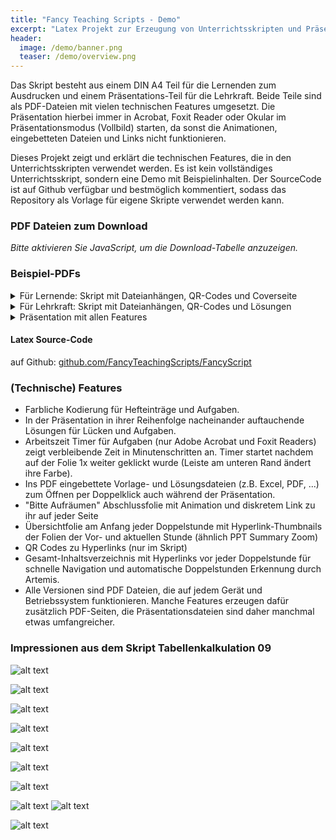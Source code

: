 ```yaml
---
title: "Fancy Teaching Scripts - Demo"
excerpt: "Latex Projekt zur Erzeugung von Unterrichtsskripten und Präsentationen aus dem gleichen Sourcecode mit vielen technischen Features."
header:
  image: /demo/banner.png
  teaser: /demo/overview.png
---
```


Das Skript besteht aus einem DIN A4 Teil für die Lernenden zum Ausdrucken und einem Präsentations-Teil für die Lehrkraft. Beide Teile sind als PDF-Dateien mit vielen technischen Features umgesetzt. Die Präsentation hierbei immer in Acrobat, Foxit Reader oder Okular im Präsentationsmodus (Vollbild) starten, da sonst die Animationen, eingebetteten Dateien und Links nicht funktionieren.

Dieses Projekt zeigt und erklärt die technischen Features, die in den Unterrichtsskripten verwendet werden. Es ist kein vollständiges Unterrichtsskript, sondern eine Demo mit Beispielinhalten. Der SourceCode ist auf Github verfügbar und bestmöglich kommentiert, sodass das Repository als Vorlage für eigene Skripte verwendet werden kann.


### PDF Dateien zum Download

<script>
const baseUrl = '/demo/';
const variants = [''];
const variantNames = ['Standard-Theme'];
const files = [
  { label: 'Skript Lernende (alle Features, Coverseite)', name: 'print_students-cover' },
  { label: 'Skript Lernende (alle Features)', name: 'print_students' },
  { label: 'Skript Lernende (minimal)', name: 'print_students-minimal' },
  { label: 'Skript Lehrkraft (Lösung, alle Features, Coverseite)', name: 'print_solution-cover' },
  { label: 'Skript Lehrkraft (Lösung, alle Features)', name: 'print_solution' },
  { label: 'Skript Lehrkraft (Lösung, minimal)', name: 'print_solution-minimal' },
  { label: 'Präsentation (alle Features)', name: 'presentation_full' },
  { label: 'Präsentation (o. Doppelstd.)', name: 'presentation_nosession' },
  { label: 'Präsentation (o. Timer)', name: 'presentation_notimer' },
  { label: 'Präsentation (o. Aufräumen)', name: 'presentation_noaufraeumen' },
  { label: 'Präsentation (minimal)', name: 'presentation_minimal' },
  { label: 'Präsentation (min. + Doppelstd.)', name: 'presentation_minimal-session' },
  { label: 'Präsentation (min. + Anhänge)', name: 'presentation_minimal-attachments' }
];

document.write('<table>');
document.write('<thead><tr><th></th>');
variantNames.forEach(name => document.write('<th>' + name + '</th>'));
document.write('</tr></thead><tbody>');

files.forEach(file => {
  document.write('<tr><td><strong>' + file.label + '</strong></td>');
  variants.forEach((variant, idx) => {
    const url = baseUrl + file.name + variant + '.pdf';
    const linkText = idx === 0 ? file.name + '.pdf' : variantNames[idx];
    document.write('<td><a href="' + url + '">' + linkText + '</a></td>');
  });
  document.write('</tr>');
});

document.write('</tbody></table>');
</script>

<noscript>
<em>Bitte aktivieren Sie JavaScript, um die Download-Tabelle anzuzeigen.</em>
</noscript>


### Beispiel-PDFs

<details>
<summary>Für Lernende: Skript mit Dateianhängen, QR-Codes und Coverseite</summary>
<iframe src="/demo/print_students.pdf" width="100%" height="500px">
  This browser does not support PDFs. Please download the PDF to view it: 
  <a href="/demo/print_students-cover.pdf">Download PDF</a>.
</iframe>
</details>

<details>
<summary>Für Lehrkraft: Skript mit Dateianhängen, QR-Codes und Lösungen</summary>
<iframe src="/demo/print_solution.pdf" width="100%" height="500px">
  This browser does not support PDFs. Please download the PDF to view it: 
  <a href="/demo/print_solution.pdf">Download PDF</a>.
</iframe>
</details>

<details>
<summary>Präsentation mit allen Features</summary>
<iframe src="/demo/presentation_full.pdf" width="100%" height="500px">
  This browser does not support PDFs. Please download the PDF to view it: 
  <a href="/demo/presentation_full.pdf">Download PDF</a>.
</iframe>
</details>




#### Latex Source-Code
auf Github: [github.com/FancyTeachingScripts/FancyScript](https://github.com/FancyTeachingScripts/FancyScript)






### (Technische) Features
- Farbliche Kodierung für Hefteinträge und Aufgaben.
- In der Präsentation in ihrer Reihenfolge nacheinander auftauchende Lösungen für Lücken und Aufgaben.
- Arbeitszeit Timer für Aufgaben (nur Adobe Acrobat und Foxit Readers) zeigt verbleibende Zeit in Minutenschritten an. Timer startet nachdem auf der Folie 1x weiter geklickt wurde (Leiste am unteren Rand ändert ihre Farbe).
- Ins PDF eingebettete Vorlage- und Lösungsdateien (z.B. Excel, PDF, ...) zum Öffnen per Doppelklick auch während der Präsentation.
- "Bitte Aufräumen" Abschlussfolie mit Animation und diskretem Link zu ihr auf jeder Seite
- Übersichtfolie am Anfang jeder Doppelstunde mit Hyperlink-Thumbnails der Folien der Vor- und aktuellen Stunde (ähnlich PPT Summary Zoom)
- QR Codes zu Hyperlinks (nur im Skript)
- Gesamt-Inhaltsverzeichnis mit Hyperlinks vor jeder Doppelstunde für schnelle Navigation und automatische Doppelstunden Erkennung durch Artemis.
- Alle Versionen sind PDF Dateien, die auf jedem Gerät und Betriebssystem funktionieren. Manche Features erzeugen dafür zusätzlich PDF-Seiten, die Präsentationsdateien sind daher manchmal etwas umfangreicher. 



### Impressionen aus dem Skript Tabellenkalkulation 09

![alt text](/inf09_tabkalk/presentation_toc.png)

![alt text](/inf09_tabkalk/aufgabe_skript.png)

![alt text](/inf09_tabkalk/summaryzoom.png)

![alt text](/inf09_tabkalk/hefteintrag.png)

![alt text](/inf09_tabkalk/hefteintrag.gif)

![alt text](/inf09_tabkalk/aufgabe.gif)

![alt text](/inf09_tabkalk/aufgabe.png)

![alt text](/inf09_tabkalk/attachments_skript.png)
![alt text](/inf09_tabkalk/attach_pres.png)

![alt text](/inf09_tabkalk/aufraeumen.gif)